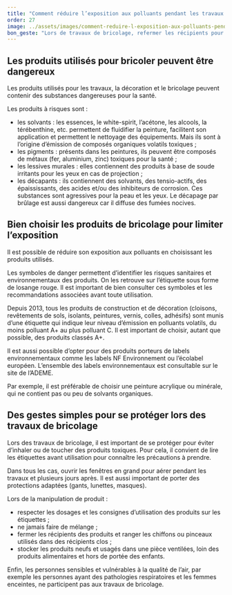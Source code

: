 ```yaml
---
title: "­Comment réduire l’exposition aux polluants pendant les travaux ?"
order: 27
image: ../assets/images/comment-reduire-l-exposition-aux-polluants-pendant-les-travaux.jpg
bon_geste: "Lors de travaux de bricolage, refermer les récipients pour éviter que leur contenu ne s’évapore et les ranger hors de portée des enfants, dans un endroit aéré."
---
```


## ­Les produits utilisés pour bricoler peuvent être dangereux

Les produits utilisés pour les travaux, la décoration et le bricolage peuvent contenir des substances dangereuses pour la santé.

Les produits à risques sont : 
- les solvants : les essences, le white-spirit, l’acétone, les alcools, la térébenthine, etc. permettent de fluidifier la peinture, facilitent son application et permettent le nettoyage des équipements. Mais ils sont à l’origine d’émission de composés organiques volatils toxiques ; 
- les pigments : présents dans les peintures, ils peuvent être composés de métaux (fer, aluminium, zinc) toxiques pour la santé ;
- les lessives murales : elles contiennent des produits à base de soude irritants pour les yeux en cas de projection ;
- les décapants : ils contiennent des solvants, des tensio-actifs, des épaississants, des acides et/ou des inhibiteurs de corrosion. Ces substances sont agressives pour la peau et les yeux. Le décapage par brûlage est aussi dangereux car il diffuse des fumées nocives.

## ­­­Bien choisir les produits de bricolage pour limiter l’exposition

Il est possible de réduire son exposition aux polluants en choisissant les produits utilisés.

Les symboles de danger permettent d’identifier les risques sanitaires et environnementaux des produits. On les retrouve sur l’étiquette sous forme de losange rouge. Il est important de bien consulter ces symboles et les recommandations associées avant toute utilisation.

Depuis 2013, tous les produits de construction et de décoration (cloisons, revêtements de sols, isolants, peintures, vernis, colles, adhésifs) sont munis d’une étiquette qui indique leur niveau d’émission en polluants volatils, du moins polluant A+ au plus polluant C. Il est important de choisir, autant que possible, des produits classés A+.

Il est aussi possible d’opter pour des produits porteurs de labels environnementaux comme les labels NF Environnement ou l’écolabel européen. L’ensemble des labels environnementaux est consultable sur le site de l’ADEME. 
 
Par exemple, il est préférable de choisir une peinture acrylique ou minérale, qui ne contient pas ou peu de solvants organiques.

## Des gestes simples pour se protéger lors des travaux de bricolage

Lors des travaux de bricolage, il est important de se protéger pour éviter d’inhaler ou de toucher des produits toxiques. Pour cela, il convient de lire les étiquettes avant utilisation pour connaître les précautions à prendre.
 
Dans tous les cas, ouvrir les fenêtres en grand pour aérer pendant les travaux et plusieurs jours après. Il est aussi important de porter des protections adaptées (gants, lunettes, masques).

Lors de la manipulation de produit :
- respecter les dosages et les consignes d’utilisation des produits sur les étiquettes ;
- ne jamais faire de mélange ;
- fermer les récipients des produits et ranger les chiffons ou pinceaux utilisés dans des récipients clos ;
- stocker les produits neufs et usagés dans une pièce ventilées, loin des produits alimentaires et hors de portée des enfants. 

Enfin, les personnes sensibles et vulnérables à la qualité de l’air, par exemple les personnes ayant des pathologies respiratoires et les femmes enceintes, ne participent pas aux travaux de bricolage.